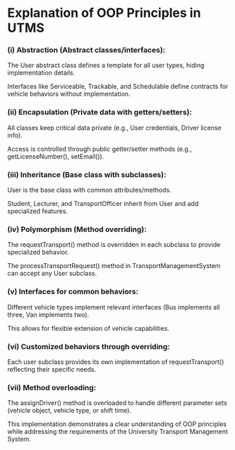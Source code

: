 # Explanation of OOP Principles in UTMS
### (i) Abstraction (Abstract classes/interfaces):

The User abstract class defines a template for all user types, hiding implementation details.

Interfaces like Serviceable, Trackable, and Schedulable define contracts for vehicle behaviors without implementation.

### (ii) Encapsulation (Private data with getters/setters):

All classes keep critical data private (e.g., User credentials, Driver license info).

Access is controlled through public getter/setter methods (e.g., getLicenseNumber(), setEmail()).

### (iii) Inheritance (Base class with subclasses):

User is the base class with common attributes/methods.

Student, Lecturer, and TransportOfficer inherit from User and add specialized features.

### (iv) Polymorphism (Method overriding):

The requestTransport() method is overridden in each subclass to provide specialized behavior.

The processTransportRequest() method in TransportManagementSystem can accept any User subclass.

### (v) Interfaces for common behaviors:

Different vehicle types implement relevant interfaces (Bus implements all three, Van implements two).

This allows for flexible extension of vehicle capabilities.

### (vi) Customized behaviors through overriding:

Each user subclass provides its own implementation of requestTransport() reflecting their specific needs.

### (vii) Method overloading:

The assignDriver() method is overloaded to handle different parameter sets (vehicle object, vehicle type, or shift time).

This implementation demonstrates a clear understanding of OOP principles while addressing the requirements of the University Transport Management System.
